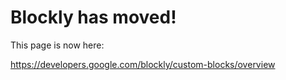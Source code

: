# Blockly has moved! #

This page is now here:

https://developers.google.com/blockly/custom-blocks/overview